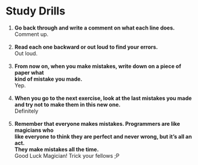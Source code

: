 <h1> Study Drills</h1>
<ol>
<li><b> Go back through and write a comment on what each line does.</b><br>
Comment up.<br>
<br>
<li><b> Read each one backward or out loud to find your errors.</b><br>
Out loud.<br>
<br>
<li><b> From now on, when you make mistakes, write down on a piece of paper what <br>
kind of mistake you made.</b><br>
Yep.<br>
<br>
<li><b> When you go to the next exercise, look at the last mistakes you made and try not to make them in this new one.</b><br>
Definitely<br>
<br>
<li><b> Remember that everyone makes mistakes. Programmers are like magicians who<br>
 like everyone to think they are perfect and never wrong, but it’s all an act.<br>
 They make mistakes all the time.</b><br>
Good Luck Magician! Trick your fellows ;P <br>
<br>
</ol>
